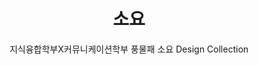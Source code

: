 ---
title: "소요"
subtitle: "지식융합학부X커뮤니케이션학부 풍물패 소요 Design Collection"
layout: single
tag: 
    - Contents Planning/Development
categories: work
main-img : "../../assets/image/image01.jpg"
---
